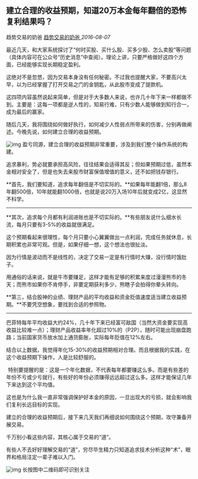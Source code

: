 ## 建立合理的收益预期，知道20万本金每年翻倍的恐怖复利结果吗？

趋势交易的奶爸 [趋势交易的奶爸 ](javascript:void(0);) *2016-08-07*

最近几天，和大家系统探讨了“何时买股、买什么股、买多少股、怎么卖股”等问题（具体内容可在公众号“历史消息”中查阅）。理论上讲，只要严格做好这四个方面，已经能够实现长期稳定盈利。

 

这绝对不是忽悠，因为交易本身没有任何秘密。不过我也提醒大家，不要高兴太早，以为已经掌握了打开交易之门的金钥匙，从此股市变成了提款机。

 

这四项内容虽然说起来简单，但是对于大多数人来说，也许几十年下来一样都做不到。主要是：这每一项都是逆人性的，知易行难，只有少数人能够做到知行合一，成为最后的赢家。

 

随后几天，我将围绕如何做好执行，如何减少人性弱点所带来的伤害，分别再做阐述。今晚先说，如何建立合理的收益预期。

![img](https://mmbiz.qpic.cn/mmbiz/VyPaD2tFqzrUaqdsY06mY6UYFibPIKnibyCjdP24qatEG9W9FpnvKXoVUMeF3KCDj3ibZibUBDBvicqhD77z6LTOqbw/640?wx_fmt=png&wxfrom=5&wx_lazy=1)
盈亏同源，建立合理的收益预期非常重要，涉及到我们整个操作系统的构建。

 

追求暴利，势必就要承担高风险，往往结果会适得其反；但如果预期过低，虽然本金相对安全了，但是也失去来股市财富保值增值的意义，还不如把钱存银行。

 

**首先，我们要知道，追求每年翻倍是不切实际的。**如果每年能翻1倍，那么8年翻500倍，10年就能翻1000倍，也就是说20万入场10年后就变成2亿，这显然不科学。

** **

**其次，追求每个月都有利润进账也是不切实际的。**有些朋友说什么细水长流，每月只要有3-5%的收益就很满足。

 

这个预期看起来很理性，每个月只要小心翼翼做出一点利润，完成任务就休息，长期积累也非常可观。但是，如果仔细一想，这个想法也很扯淡。

 

因为行情是波动而不是线性的，决定了交易一定是有行情时大赚，没行情时饿肚子。

 

用通俗的话来说，就是牛市要赚足，这样才能有足够的积累来度过漫漫熊市的冬天；而熊市如果你不肯停手，非要定期获利多少，熊瞎子会拍得你晕头转向。

 

**第三，结合股神的业绩、理财产品的平均收益和资金贬值速度适当建立收益预期。**不要凭空想象，要找到合适的参照物。

** **

巴菲特每年平均收益大约24%，几十年下来已经富可敌国（当然大资金要实现高收益比较难一点）；理财产品收益率年化超过10%的（P2P），随时可能出现崩盘跑路；当前国家货币放水加上通货膨胀，实际每年贬值在12%左右。

 

结合以上数据，我觉得年化15-30%的收益预期相对合理。而且根据我的实践，在这个收益预期下操作，人是比较舒服的。

![img](data:image/gif;base64,iVBORw0KGgoAAAANSUhEUgAAAAEAAAABCAYAAAAfFcSJAAAADUlEQVQImWNgYGBgAAAABQABh6FO1AAAAABJRU5ErkJggg==)
特别要提醒的是：这是一个年化数据，不代表每年都要赚这么多。而是有些差的年份不亏或少亏就行，有些好的年份必须赚得远远超过这么多。这样才能保证几年下来达到这个平均值。

 

这也是为什么我一直非常强调保护好本金的原因，一旦出现大的亏损，就会影响我们复利长远目标的实现。

 

建立的合理的收益预期后，接下来几天我们再细说如何围绕这个预期，攻守兼备开展交易。

 

千万别小看这些内容，其核心属于交易的“道”。

 

有些人不去好好理解交易的“道”，穷尽毕生精力只知道追求技术分析这种“术”，眼界和格局注定一辈子难以入门。

![img](https://mmbiz.qpic.cn/mmbiz/VyPaD2tFqzoQhZPwJicYt4paGrZr0rGnIkmiabvvS7eropOUwbC0v2lCgyF5DDbZJkoh3srzLR91jZI9Hh31hMNQ/640?wx_fmt=png&wxfrom=5&wx_lazy=1)
长按图中二维码即可识别关注